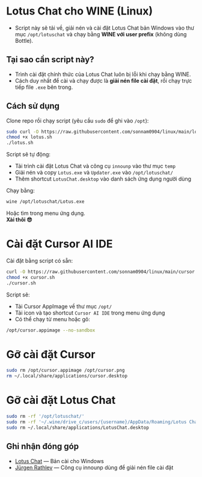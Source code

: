 # Lotus Chat cho WINE (Linux)

- Script này sẽ tải về, giải nén và cài đặt Lotus Chat bản Windows vào thư mục `/opt/lotuschat` và chạy bằng **WINE với user prefix** (không dùng Bottle).

## Tại sao cần script này?

- Trình cài đặt chính thức của Lotus Chat luôn bị lỗi khi chạy bằng WINE.
- Cách duy nhất để cài và chạy được là **giải nén file cài đặt**, rồi chạy trực tiếp file `.exe` bên trong.

## Cách sử dụng

Clone repo rồi chạy script (yêu cầu `sudo` để ghi vào `/opt`):

```bash
sudo curl -O https://raw.githubusercontent.com/sonnam0904/linux/main/lotus.sh
chmod +x lotus.sh
./lotus.sh
```

Script sẽ tự động:

- Tải trình cài đặt Lotus Chat và công cụ `innounp` vào thư mục `temp`
- Giải nén và copy `Lotus.exe` và `Updater.exe` vào `/opt/lotuschat/`
- Thêm shortcut `LotusChat.desktop` vào danh sách ứng dụng người dùng

Chạy bằng:

```bash
wine /opt/lotuschat/Lotus.exe
```

Hoặc tìm trong menu ứng dụng.  
**Xài thôi 😎**

# Cài đặt Cursor AI IDE

Cài đặt bằng script có sẵn:

```bash
curl -O https://raw.githubusercontent.com/sonnam0904/linux/main/cursor.sh
chmod +x cursor.sh
./cursor.sh
```

Script sẽ:

- Tải Cursor AppImage về thư mục `/opt/`
- Tải icon và tạo shortcut `Cursor AI IDE` trong menu ứng dụng
- Có thể chạy từ menu hoặc gõ:

```bash
/opt/cursor.appimage --no-sandbox
```

# Gỡ cài đặt Cursor

```bash
sudo rm /opt/cursor.appimage /opt/cursor.png
rm ~/.local/share/applications/cursor.desktop
```

# Gỡ cài đặt Lotus Chat

```bash
sudo rm -rf '/opt/lotuschat/'
sudo rm -rf '~/.wine/drive_c/users/{username}/AppData/Roaming/Lotus Chat'
sudo rm ~/.local/share/applications/LotusChat.desktop
```

## Ghi nhận đóng góp

- [Lotus Chat](https://lotuschat.vn) — Bản cài cho Windows  
- [Jürgen Rathlev](https://github.com/jrathlev/InnoUnpacker-Windows-GUI/blob/master/innounp-2) — Công cụ innounp dùng để giải nén file cài đặt

